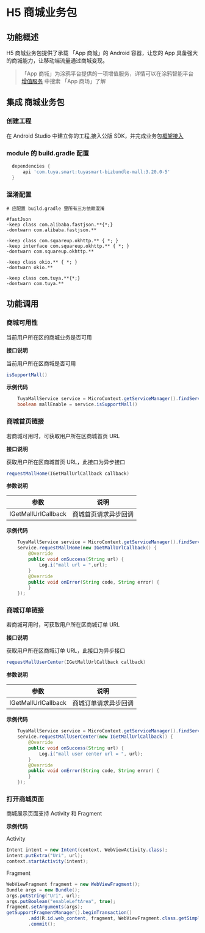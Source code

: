 #  H5 商城业务包

## 功能概述

H5 商城业务包提供了承载 「App 商城」的 Android 容器，让您的 App 具备强大的商城能力，让移动端流量通过商城变现。

> 「App 商城」为涂鸦平台提供的一项增值服务，详情可以在涂鸦智能平台 [增值服务](https://www.tuya.com/vas/) 中搜索 「App 商场」了解

## 集成 商城业务包

### 创建工程

   在 Android Studio 中建立你的工程,接入公版 SDK，并完成业务包[框架接入](./access.md)

### module 的 build.gradle 配置

  ``` groovy
	dependencies {
        api 'com.tuya.smart:tuyasmart-bizbundle-mall:3.20.0-5'
  	}
  ```

### 混淆配置

  ``` 
  # 应配置 build.gradle 里所有三方依赖混淆

  #fastJson
  -keep class com.alibaba.fastjson.**{*;}
  -dontwarn com.alibaba.fastjson.**    

  -keep class com.squareup.okhttp.** { *; }
  -keep interface com.squareup.okhttp.** { *; }
  -dontwarn com.squareup.okhttp.**    

  -keep class okio.** { *; }
  -dontwarn okio.**    
  
  -keep class com.tuya.**{*;}
  -dontwarn com.tuya.**
  ```

## 功能调用

### 商城可用性

当前用户所在区的商城业务是否可用

**接口说明**

当前用户所在区商城是否可用

``` java
isSupportMall()
```
**示例代码**
``` java
    TuyaMallService service = MicroContext.getServiceManager().findServiceByInterface(TuyaMallService.class.getName());
    boolean mallEnable = service.isSupportMall()
```

### 商城首页链接

若商城可用时，可获取用户所在区商城首页 URL

**接口说明**

 获取用户所在区商城首页 URL，此接口为异步接口

``` java
requestMallHome(IGetMallUrlCallback callback)
```
**参数说明**

| 参数                          | 说明                            |
| ----------------------------- | ------------------------------- |
| IGetMallUrlCallback | 商城首页请求异步回调 |

**示例代码**
``` java
    TuyaMallService service = MicroContext.getServiceManager().findServiceByInterface(TuyaMallService.class.getName());
    service.requestMallHome(new IGetMallUrlCallback() {
        @Override
        public void onSuccess(String url) {
            Log.i("mall url = ",url);
        }
        @Override
        public void onError(String code, String error) {
        }
    });
```

### 商城订单链接

若商城可用时，可获取用户所在区商城订单 URL

**接口说明**

 获取用户所在区商城订单 URL，此接口为异步接口

``` java
requestMallUserCenter(IGetMallUrlCallback callback)
```
**参数说明**

| 参数                 | 说明                     |
| -------------------- | ------------------------ |
| IGetMallUrlCallback | 商城订单请求异步回调 |

**示例代码**
``` java
    TuyaMallService service = MicroContext.getServiceManager().findServiceByInterface(TuyaMallService.class.getName());
    service.requestMallUserCenter(new IGetMallUrlCallback() {
        @Override
        public void onSuccess(String url) {
            Log.i("mall user center url = ", url);
        }
        @Override
        public void onError(String code, String error) {
        }
    });
```

### 打开商城页面

商城展示页面支持 Activity 和 Fragment

**示例代码**

Activity
``` java
Intent intent = new Intent(context, WebViewActivity.class);
intent.putExtra("Uri", url);
context.startActivity(intent);
```

Fragment
``` java
WebViewFragment fragment = new WebViewFragment();
Bundle args = new Bundle();
args.putString("Uri", url);
args.putBoolean("enableLeftArea", true);
fragment.setArguments(args);
getSupportFragmentManager().beginTransaction()
        .add(R.id.web_content, fragment, WebViewFragment.class.getSimpleName())
        .commit();
```